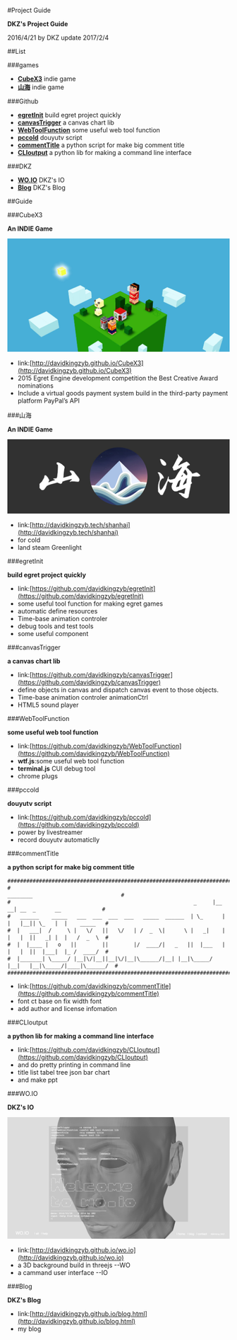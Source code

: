 #Project Guide

**DKZ's Project Guide**

2016/4/21 by DKZ update 2017/2/4



##List

###games

- [**CubeX3**](#cubex3) indie game 
- [**山海**](#山海) indie game 


###Github

- [**egretInit**](#egretinit) build egret project quickly 
- [**canvasTrigger**](#canvastrigger) a canvas chart lib 
- [**WebToolFunction**](#webtoolfunction) some useful web tool function
- [**pccold**](#pccold) douyutv script
- [**commentTitle**](#commenttitle) a python script for make big comment title
- [**CLIoutput**](#clioutput) a python lib for making a command line interface


###DKZ

- [**WO.IO**](#wo.io) DKZ's IO
- [**Blog**](#blog) DKZ's Blog

##Guide

###CubeX3

**An INDIE Game**

![cubex3](blogImg/cubex3.jpg)

- link:[http://davidkingzyb.github.io/CubeX3](http://davidkingzyb.github.io/CubeX3)
- 2015 Egret Engine development competition the Best Creative Award nominations
- Include a virtual goods payment system build in the third-party payment platform PayPal’s API

###山海

**An INDIE Game**

![shanhai](blogImg/shanhaibanner.jpg)

- link:[http://davidkingzyb.tech/shanhai](http://davidkingzyb.tech/shanhai)
- for cold
- land steam Greenlight

###egretInit

**build egret project quickly**

- link:[https://github.com/davidkingzyb/egretInit](https://github.com/davidkingzyb/egretInit)
- some useful tool function for making egret games
- automatic define resources
- Time-base animation controler
- debug tools and test tools
- some useful component 

###canvasTrigger

**a canvas chart lib**

- link:[https://github.com/davidkingzyb/canvasTrigger](https://github.com/davidkingzyb/canvasTrigger)
- define objects in canvas and dispatch canvas event to those objects.
- Time-base animation controler animationCtrl
- HTML5 sound player

###WebToolFunction

**some useful web tool function**

- link:[https://github.com/davidkingzyb/WebToolFunction](https://github.com/davidkingzyb/WebToolFunction)
- **wtf.js**:some useful web tool function
- **terminal.js** CUI debug tool
- chrome plugs

###pccold

**douyutv script**

- link:[https://github.com/davidkingzyb/pccold](https://github.com/davidkingzyb/pccold)
- power by livestreamer
- record douyutv automaticlly

###commentTitle

**a python script for make big comment title**


    #######################################################################################################
    #                                                                 ________                            #  
    #                                                          _     |__    __| __  _      __             #  
    #   ______    _____   ___  ___  ___  ___   _____  ______  | \_      |  |   |__|| \_   |  |    _____   #  
    #  |   ___|  /     \ |   \/   ||   \/   | /  _  \|      \ |   _|    |  |   |  ||   _| |  |   /  _  \  #  
    #  |  |____ |   o   ||        ||        |/  ____/|   _   ||  |___   |  |   |  ||  |___|  |_ /  ____/  #  
    #  |_______| \_____/ |__|\/|__||__|\/|__|\______/|__| |__|\_____/   |__|   |__|\_____/|____|\______/  #  
    #######################################################################################################


- link:[https://github.com/davidkingzyb/commentTitle](https://github.com/davidkingzyb/commentTitle)
- font ct base on fix width font
- add author and license infomation

###CLIoutput

**a python lib for making a command line interface**

- link:[https://github.com/davidkingzyb/CLIoutput](https://github.com/davidkingzyb/CLIoutput)
- and do pretty printing in command line
- title list tabel tree json bar chart
- and make ppt


###WO.IO

**DKZ's IO**

![blogImg/woioa.jpg	](blogImg/woioa.jpg)

- link:[http://davidkingzyb.github.io/wo.io](http://davidkingzyb.github.io/wo.io)
- a 3D background build in threejs  --WO
- a cammand user interface --IO

###Blog

**DKZ's Blog**

- link:[http://davidkingzyb.github.io/blog.html](http://davidkingzyb.github.io/blog.html)
- my blog






